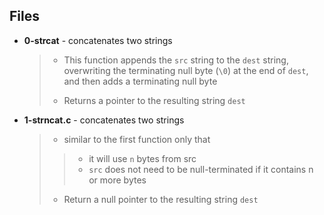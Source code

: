 ## Files
* **0-strcat** - concatenates two strings
    > * This function appends the `src` string to the `dest` string, overwriting the terminating null byte (`\0`) at the end of `dest`, and then adds a terminating null byte
    > - Returns a pointer to the resulting string `dest`
* **1-strncat.c** - concatenates two strings
    > * similar to the first function only that
    >
    >> - it will use `n` bytes from src
    >> - `src` does not need to be null-terminated if it contains n or more bytes
    > - Return a null pointer to the resulting string `dest`
